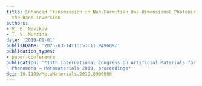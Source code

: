 ```yaml
---
title: Enhanced Transmission in Non-Hermitian One-Dimensional Photonic Crystals Under
  the Band Inversion
authors:
- V. B. Novikov
- T. V. Murzina
date: '2019-01-01'
publishDate: '2025-03-14T15:51:11.949689Z'
publication_types:
- paper-conference
publication: '*13th International Congress on Artificial Materials for Novel Wave
  Phenomena – Metamaterials 2019, proceedings*'
doi: 10.1109/MetaMaterials.2019.8900890
---
```

